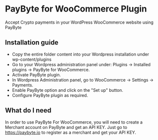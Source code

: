 # PayByte for WooCommerce Plugin
Accept Crypto payments in your WordPress WooCommerce website using PayByte

## Installation guide

- Copy the entire folder content into your Wordpress installation under wp-content/plugins
- Go to your Wordpress administration panel under: Plugins -> Installed plugins -> PayByte for WooCommerce. 
- Activate PayByte plugin.
- In Wordpress Administration panel, go to WooCommerce -> Settings -> Payments. 
- Enable PayByte option and click on the "Set up" button.
- Configure PayByte plugin as required.

## What do I need
In order to use PayByte For WooCommerce, you will need to create a Merchant account on PayByte and get an API KEY.
Just go to https://paybyte.io to register as a merchant and get your API KEY.
